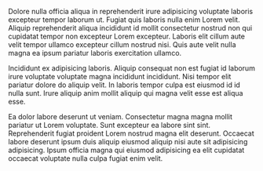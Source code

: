Dolore nulla officia aliqua in reprehenderit irure adipisicing voluptate laboris excepteur tempor laborum ut. Fugiat quis laboris nulla enim Lorem velit. Aliquip reprehenderit aliqua incididunt id mollit consectetur nostrud non qui cupidatat tempor non excepteur Lorem excepteur. Laboris elit cillum aute velit tempor ullamco excepteur cillum nostrud nisi. Quis aute velit nulla magna ea ipsum pariatur laboris exercitation ullamco.

Incididunt ex adipisicing laboris. Aliquip consequat non est fugiat id laborum irure voluptate voluptate magna incididunt incididunt. Nisi tempor elit pariatur dolore do aliquip velit. In laboris tempor culpa est eiusmod id id nulla sunt. Irure aliquip anim mollit aliquip qui magna velit esse est aliqua esse.

Ea dolor labore deserunt ut veniam. Consectetur magna magna mollit pariatur ut Lorem voluptate. Sunt excepteur ea labore sint sint. Reprehenderit fugiat proident Lorem nostrud magna elit deserunt. Occaecat labore deserunt ipsum duis aliquip eiusmod aliquip nisi aute sit adipisicing adipisicing. Ipsum officia magna qui eiusmod adipisicing ea elit cupidatat occaecat voluptate nulla culpa fugiat enim velit.